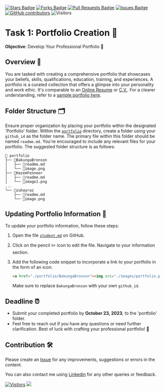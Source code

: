 <a href="https://github.com/drshahizan/BDM/stargazers"><img src="https://img.shields.io/github/stars/drshahizan/BDM" alt="Stars Badge"/></a>
<a href="https://github.com/drshahizan/BDM/network/members"><img src="https://img.shields.io/github/forks/drshahizan/BDM" alt="Forks Badge"/></a>
<a href="https://github.com/drshahizan/BDM/pulls"><img src="https://img.shields.io/github/issues-pr/drshahizan/BDM" alt="Pull Requests Badge"/></a>
<a href="https://github.com/drshahizan/BDM"><img src="https://img.shields.io/github/issues/drshahizan/BDM" alt="Issues Badge"/></a>
<a href="https://github.com/drshahizan/BDM/graphs/contributors"><img alt="GitHub contributors" src="https://img.shields.io/github/contributors/drshahizan/BDM?color=2b9348"></a>
![Visitors](https://api.visitorbadge.io/api/visitors?path=https%3A%2F%2Fgithub.com%2Fdrshahizan%2BDM&labelColor=%23d9e3f0&countColor=%23697689&style=flat)

# Task 1: Portfolio Creation 📂

**Objective**: Develop Your Professional Portfolio 🌟

## Overview 📝

You are tasked with creating a comprehensive portfolio that showcases your beliefs, skills, qualifications, education, training, and experiences. A portfolio is a curated collection that offers a glimpse into your personality and work ethic. It's comparable to an [Online Resume](https://en.wikipedia.org/wiki/Career_portfolio) or [C.V.](https://en.wikipedia.org/wiki/Curriculum_vitae). For a clearer understanding, refer to a [sample portfolio here](https://github.com/abhisheknaiidu/awesome-github-profile-readme).

## Folder Structure 🗂️

Ensure proper organization by placing your portfolio within the designated 'Portfolio' folder. Within the [`portfolio`](./portfolio) directory, create a folder using your `github_id` as the folder name. The primary file within this folder should be named `readme.md`. You're encouraged to include any relevant files for your portfolio. The suggested folder structure is as follows:

```
📁 portfolio
├── 📁BakungaBronson
│   ├── 📄readme.md
│   └── 📄image.png
├── 📁HazemFenneer
│   ├── 📄readme.md
│   └── 📄image1.png
...
└── 📁zuhayraz
    ├── 📄readme.md
    └── 📄image.png
```

## Updating Portfolio Information 🔄

To update your portfolio information, follow these steps:

1. Open the file [`student.md`](https://github.com/drshahizan/BDM/blob/main/student.md) on GitHub.

2. Click on the pencil ✏️ icon to edit the file. Navigate to your information section.

3. Add the following code snippet to incorporate a link to your portfolio in the form of an icon:
   ```html
   <a href="./portfolio/BakungaBronson"><img src="./images/portfolio.png" width="24px" height="24px"></a>
   ```
   Make sure to replace `BakungaBronson` with your own `github_id`.

## Deadline ⏰

- Submit your completed portfolio by **October 23, 2023**, to the 'portfolio' folder.
- Feel free to reach out if you have any questions or need further clarification. Best of luck with crafting your professional portfolio! 🌟

## Contribution 🛠️
Please create an [Issue](https://github.com/drshahizan/BDM/issues) for any improvements, suggestions or errors in the content.

You can also contact me using [Linkedin](https://www.linkedin.com/in/drshahizan/) for any other queries or feedback.

[![Visitors](https://api.visitorbadge.io/api/visitors?path=https%3A%2F%2Fgithub.com%2Fdrshahizan&labelColor=%23697689&countColor=%23555555&style=plastic)](https://visitorbadge.io/status?path=https%3A%2F%2Fgithub.com%2Fdrshahizan)
![](https://hit.yhype.me/github/profile?user_id=81284918)
